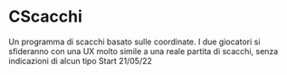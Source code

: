 # CScacchi
Un programma di scacchi basato sulle coordinate. I due giocatori si sfideranno con una UX molto simile a una reale partita di scacchi, senza indicazioni di alcun tipo
Start 21/05/22
